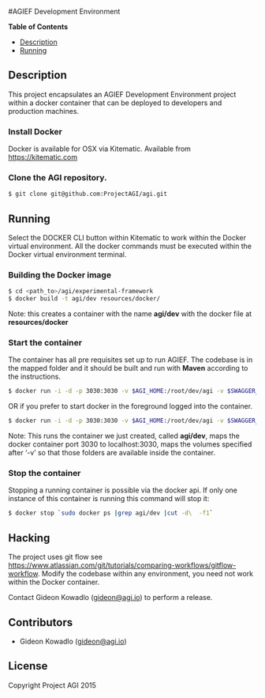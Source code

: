 #AGIEF Development Environment

**Table of Contents**
- [Description](#markdown-header-description)
- [Running](#markdown-header-running)

## Description

This project encapsulates an AGIEF Development Environment project within a docker container that can be deployed to developers and production machines. 

### Install Docker
Docker is available for OSX via Kitematic. Available from https://kitematic.com

### Clone the AGI repository.
```sh
$ git clone git@github.com:ProjectAGI/agi.git
```

## Running
Select the DOCKER CLI button within Kitematic to work within the Docker virtual environment.
All the docker commands must be executed within the Docker virtual environment terminal.

### Building the Docker image
```sh
$ cd <path_to>/agi/experimental-framework
$ docker build -t agi/dev resources/docker/
```

Note: this creates a container with the name **agi/dev** with the docker file at **resources/docker**

### Start the container
The container has all pre requisites set up to run AGIEF. 
The codebase is in the mapped folder and it should be built and run with **Maven** according to the instructions. 

```sh
$ docker run -i -d -p 3030:3030 -v $AGI_HOME:/root/dev/agi -v $SWAGGER_CODEGEN_DIR:/root/dev/swagger-codegen source ./bin/.bashrc
```

OR if you prefer to start docker in the foreground logged into the container.
```sh
$ docker run -i -d -p 3030:3030 -v $AGI_HOME:/root/dev/agi -v $SWAGGER_CODEGEN_DIR:/root/dev/swagger-codegen source ./bin/.bashrc
```

Note: This runs the container we just created, called **agi/dev**, maps the docker container port 3030 to localhost:3030, maps the volumes specified after ‘-v’ so that those folders are available inside the container.

### Stop the container
Stopping a running container is possible via the docker api. If only one instance of this container is running this command will stop it:
```sh
$ docker stop `sudo docker ps |grep agi/dev |cut -d\  -f1`
```

## Hacking
The project uses git flow see https://www.atlassian.com/git/tutorials/comparing-workflows/gitflow-workflow.
Modify the codebase within any environment, you need not work within the Docker container.

Contact Gideon Kowadlo (gideon@agi.io) to perform a release.

## Contributors
* Gideon Kowadlo (gideon@agi.io) 

## License
Copyright Project AGI 2015
